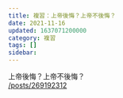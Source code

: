 ```yaml
---
title: 複習：上帝後悔？上帝不後悔？
date: 2021-11-16
updated: 1637071200000
category: 複習
tags: []
sidebar: 
---
```


<p>上帝後悔？上帝不後悔？<br/>
<a href="/posts/269192312" target="_blank">/posts/269192312</a></p>
<p> </p>
